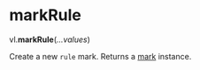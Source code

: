 # markRule

vl.<b>markRule</b>(<em>...values</em>)

Create a new <code>rule</code> mark.
Returns a [mark](mark) instance.
